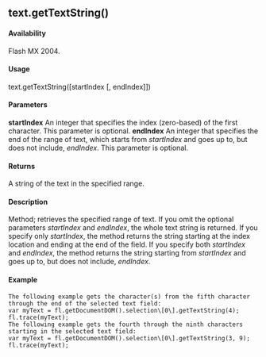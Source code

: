 ## text.getTextString()

#### Availability

Flash MX 2004.

#### Usage

text.getTextString(\[startIndex \[, endIndex\]\])

#### Parameters

**startIndex** An integer that specifies the index (zero-based) of the first character. This parameter is optional.
**endIndex** An integer that specifies the end of the range of text, which starts from *startIndex* and goes up to, but does not include, *endIndex*. This parameter is optional.

#### Returns

A string of the text in the specified range.

#### Description

Method; retrieves the specified range of text. If you omit the optional parameters *startIndex* and *endIndex*, the whole text string is returned. If you specify only *startIndex*, the method returns the string starting at the index location and ending at the end of the field. If you specify both *startIndex* and *endIndex*, the method returns the string starting from *startIndex* and goes up to, but does not include, *endIndex*.

#### Example

```
The following example gets the character(s) from the fifth character through the end of the selected text field:
var myText = fl.getDocumentDOM().selection\[0\].getTextString(4); fl.trace(myText);
The following example gets the fourth through the ninth characters starting in the selected text field:
var myText = fl.getDocumentDOM().selection\[0\].getTextString(3, 9); fl.trace(myText);

```